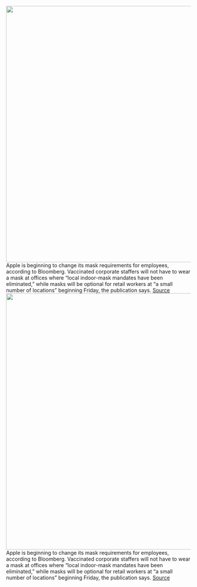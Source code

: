 <img src='https://cdn.vox-cdn.com/thumbor/6cdzXXVf99i5WQUb8pQng5pm_D4=/0x0:5472x3648/1200x800/filters:focal(2299x1387:3173x2261)/cdn.vox-cdn.com/uploads/chorus_image/image/70576378/1236193308.0.jpg' width='700px' /><br/>
Apple is beginning to change its mask requirements for employees, according to Bloomberg. Vaccinated corporate staffers will not have to wear a mask at offices where “local indoor-mask mandates have been eliminated,” while masks will be optional for retail workers at “a small number of locations” beginning Friday, the publication says.
<a href='https://www.theverge.com/2022/3/3/22960610/apple-remove-mask-requirements-corporate-retail-workers'> Source <a/><img src='https://cdn.vox-cdn.com/thumbor/6cdzXXVf99i5WQUb8pQng5pm_D4=/0x0:5472x3648/1200x800/filters:focal(2299x1387:3173x2261)/cdn.vox-cdn.com/uploads/chorus_image/image/70576378/1236193308.0.jpg' width='700px' /><br/>
Apple is beginning to change its mask requirements for employees, according to Bloomberg. Vaccinated corporate staffers will not have to wear a mask at offices where “local indoor-mask mandates have been eliminated,” while masks will be optional for retail workers at “a small number of locations” beginning Friday, the publication says.
<a href='https://www.theverge.com/2022/3/3/22960610/apple-remove-mask-requirements-corporate-retail-workers'> Source <a/>